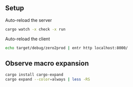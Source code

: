 ## Setup

Auto-reload the server

```bash
cargo watch -x check -x run
```

Auto-reload the client

```bash
echo target/debug/zero2prod | entr http localhost:8000/
```

## Observe macro expansion

```bash
cargo install cargo-expand
cargo expand --color=always | less -RS
```